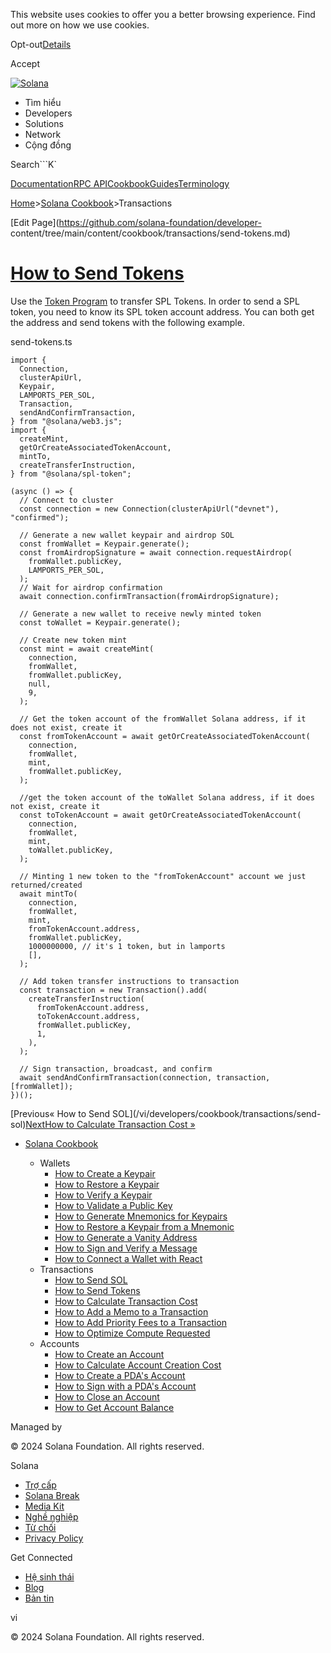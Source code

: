 This website uses cookies to offer you a better browsing experience. Find out
more on how we use cookies.

Opt-out[Details](/vi/privacy-policy#collection-of-information)

Accept

[![Solana](/_next/static/media/logotype-dark.f79d530d.svg)](/vi)

  * Tìm hiểu
  * Developers
  * Solutions
  * Network
  * Cộng đồng 

Search```K`

[Documentation](/vi/docs)[RPC
API](/vi/docs/rpc)[Cookbook](/vi/developers/cookbook)[Guides](/vi/developers/guides)[Terminology](/vi/docs/terminology)

[Home](/vi)>[Solana Cookbook](/vi/developers/cookbook)>Transactions

[Edit Page](https://github.com/solana-foundation/developer-
content/tree/main/content/cookbook/transactions/send-tokens.md)

# [How to Send Tokens](/vi/developers/cookbook/transactions/send-tokens)

Use the [Token Program](https://spl.solana.com/token) to transfer SPL Tokens.
In order to send a SPL token, you need to know its SPL token account address.
You can both get the address and send tokens with the following example.

send-tokens.ts

    
    
    import {
      Connection,
      clusterApiUrl,
      Keypair,
      LAMPORTS_PER_SOL,
      Transaction,
      sendAndConfirmTransaction,
    } from "@solana/web3.js";
    import {
      createMint,
      getOrCreateAssociatedTokenAccount,
      mintTo,
      createTransferInstruction,
    } from "@solana/spl-token";
     
    (async () => {
      // Connect to cluster
      const connection = new Connection(clusterApiUrl("devnet"), "confirmed");
     
      // Generate a new wallet keypair and airdrop SOL
      const fromWallet = Keypair.generate();
      const fromAirdropSignature = await connection.requestAirdrop(
        fromWallet.publicKey,
        LAMPORTS_PER_SOL,
      );
      // Wait for airdrop confirmation
      await connection.confirmTransaction(fromAirdropSignature);
     
      // Generate a new wallet to receive newly minted token
      const toWallet = Keypair.generate();
     
      // Create new token mint
      const mint = await createMint(
        connection,
        fromWallet,
        fromWallet.publicKey,
        null,
        9,
      );
     
      // Get the token account of the fromWallet Solana address, if it does not exist, create it
      const fromTokenAccount = await getOrCreateAssociatedTokenAccount(
        connection,
        fromWallet,
        mint,
        fromWallet.publicKey,
      );
     
      //get the token account of the toWallet Solana address, if it does not exist, create it
      const toTokenAccount = await getOrCreateAssociatedTokenAccount(
        connection,
        fromWallet,
        mint,
        toWallet.publicKey,
      );
     
      // Minting 1 new token to the "fromTokenAccount" account we just returned/created
      await mintTo(
        connection,
        fromWallet,
        mint,
        fromTokenAccount.address,
        fromWallet.publicKey,
        1000000000, // it's 1 token, but in lamports
        [],
      );
     
      // Add token transfer instructions to transaction
      const transaction = new Transaction().add(
        createTransferInstruction(
          fromTokenAccount.address,
          toTokenAccount.address,
          fromWallet.publicKey,
          1,
        ),
      );
     
      // Sign transaction, broadcast, and confirm
      await sendAndConfirmTransaction(connection, transaction, [fromWallet]);
    })();

[Previous« How to Send SOL](/vi/developers/cookbook/transactions/send-
sol)[NextHow to Calculate Transaction Cost
»](/vi/developers/cookbook/transactions/calculate-cost)

  * [Solana Cookbook](/vi/developers/cookbook)

    * Wallets
      * [How to Create a Keypair](/vi/developers/cookbook/wallets/create-keypair)
      * [How to Restore a Keypair](/vi/developers/cookbook/wallets/restore-keypair)
      * [How to Verify a Keypair](/vi/developers/cookbook/wallets/verify-keypair)
      * [How to Validate a Public Key](/vi/developers/cookbook/wallets/check-publickey)
      * [How to Generate Mnemonics for Keypairs](/vi/developers/cookbook/wallets/generate-mnemonic)
      * [How to Restore a Keypair from a Mnemonic](/vi/developers/cookbook/wallets/restore-from-mnemonic)
      * [How to Generate a Vanity Address](/vi/developers/cookbook/wallets/generate-vanity-address)
      * [How to Sign and Verify a Message](/vi/developers/cookbook/wallets/sign-message)
      * [How to Connect a Wallet with React](/vi/developers/cookbook/wallets/connect-wallet-react)
    * Transactions
      * [How to Send SOL](/vi/developers/cookbook/transactions/send-sol)
      * [How to Send Tokens](/vi/developers/cookbook/transactions/send-tokens)
      * [How to Calculate Transaction Cost](/vi/developers/cookbook/transactions/calculate-cost)
      * [How to Add a Memo to a Transaction](/vi/developers/cookbook/transactions/add-memo)
      * [How to Add Priority Fees to a Transaction](/vi/developers/cookbook/transactions/add-priority-fees)
      * [How to Optimize Compute Requested](/vi/developers/cookbook/transactions/optimize-compute)
    * Accounts
      * [How to Create an Account](/vi/developers/cookbook/accounts/create-account)
      * [How to Calculate Account Creation Cost](/vi/developers/cookbook/accounts/calculate-rent)
      * [How to Create a PDA's Account](/vi/developers/cookbook/accounts/create-pda-account)
      * [How to Sign with a PDA's Account](/vi/developers/cookbook/accounts/sign-with-pda)
      * [How to Close an Account](/vi/developers/cookbook/accounts/close-account)
      * [How to Get Account Balance](/vi/developers/cookbook/accounts/get-account-balance)

Managed by

[](/vi)

[](/youtube)[](/twitter)[](/discord)[](/reddit)[](/github)[](/telegram)

© 2024 Solana Foundation. All rights reserved.

Solana

  * [Trợ cấp](https://solana.org/grants)
  * [Solana Break](https://break.solana.com/)
  * [Media Kit](/vi/branding)
  * [Nghề nghiệp ](https://jobs.solana.com/)
  * [Từ chối](/vi/tos)
  * [Privacy Policy](/vi/privacy-policy)

Get Connected

  * [Hệ sinh thái](/vi/ecosystem)
  * [Blog](/vi/news)
  * [Bản tin](/vi/newsletter)

vi

© 2024 Solana Foundation. All rights reserved.

